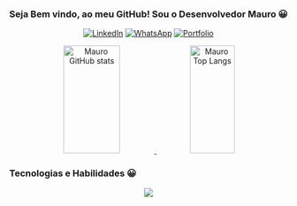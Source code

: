 <div align="center">
  
  ### **Seja Bem vindo, ao meu GitHub! Sou o Desenvolvedor Mauro 😀**
  

  [![LinkedIn](https://img.shields.io/badge/linkedin-%230077B5.svg?style=for-the-badge&logo=linkedin&logoColor=white)](https://www.linkedin.com/in/mauro-cesar-108754140/)
  [![WhatsApp](https://img.shields.io/badge/WhatsApp-25D366?style=for-the-badge&logo=whatsapp&logoColor=white)](https://wa.me/5519994149901)
  [![Portfolio](https://img.shields.io/badge/Portfolio-%23000000.svg?style=for-the-badge&logo=firefox&logoColor=#FF7139)](https://portfolio-mauro.vercel.app/)
</div>


<div align="center" dir="auto">  
  <a target="_blank" rel="noopener noreferrer nofollow" href="https://github-readme-stats.vercel.app/api?username=devmaurolobo&show_icons=true&theme=dracula&count_private=true&hide_border=true&title_color=00bfbf&icon_color=00bfbf&text_color=00bfbf&bg_color=0d1117">
    <img width="45%" height="195px" src="https://github-readme-stats.vercel.app/api?username=devmaurolobo&show_icons=true&theme=dracula&count_private=true&hide_border=true&title_color=00bfbf&icon_color=00bfbf&text_color=00bfbf&bg_color=0d1117" alt="Mauro GitHub stats">
  </a> 

  <a target="_blank" rel="noopener noreferrer nofollow" href="https://github-readme-stats.vercel.app/api/top-langs/?username=devmaurolobo&layout=compact&hide_border=true&title_color=00bfbf&text_color=00bfbf&bg_color=0d1117">
    <img width="40%" height="195px" src="https://github-readme-stats.vercel.app/api/top-langs/?username=devmaurolobo&layout=compact&hide_border=true&title_color=00bfbf&text_color=00bfbf&bg_color=0d1117" alt="Mauro Top Langs">
  </a>
</div>


### Tecnologias e Habilidades 😀

<p align="center">
  <a href="https://skillicons.dev">
    <img src="https://skillicons.dev/icons?i=git,kubernetes,docker,c,vim" />
  </a>
</p>


